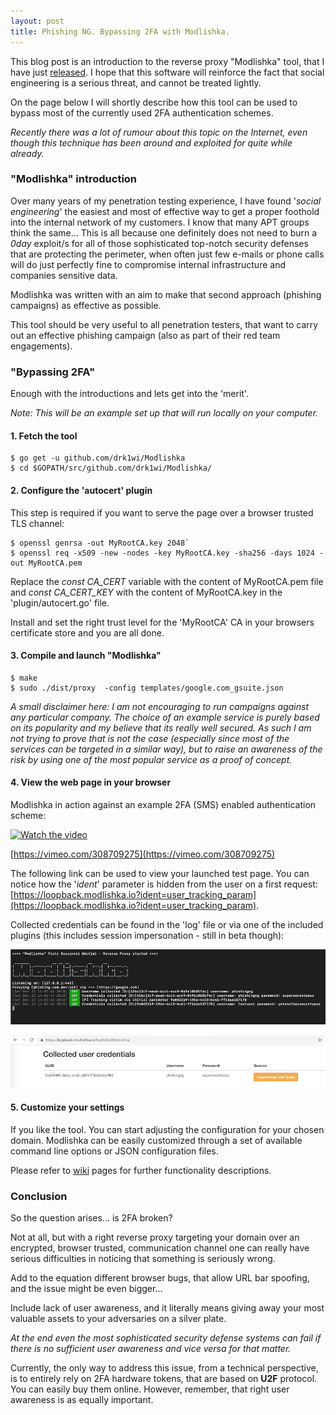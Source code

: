 ```yaml
---
layout: post
title: Phishing NG. Bypassing 2FA with Modlishka.
---
```


This blog post is an introduction to the reverse proxy "Modlishka" tool, that I have just [released](https://github.com/drk1wi/Modlishka). 
I hope that this software will reinforce the fact that social engineering is a serious threat, and cannot be treated lightly.


On the page below I will shortly describe how this tool can be used to bypass most of the currently used 2FA authentication schemes.

_Recently there was a lot of rumour about this topic on the Internet, even though this technique has been around and exploited for quite while already._

### "Modlishka" introduction

Over many years of my penetration testing experience, I have found '_social engineering_'  the easiest and most of effective way to get a proper foothold into the internal network of my customers. I know that many APT groups think the same...
This is all because one definitely does not need to burn a _0day_ exploit/s for all of those sophisticated top-notch security defenses that are protecting the perimeter, when often just few e-mails or phone calls will do just perfectly fine to compromise internal infrastructure and companies sensitive data.  


Modlishka was written with an aim to make that second approach (phishing campaigns) as effective as possible.

This tool should be very useful to all penetration testers, that want to carry out an effective phishing campaign (also as part of their red team engagements).  


### "Bypassing 2FA"

Enough with the introductions and lets get into the 'merit'.

_Note: This will be an example set up that will run locally on your computer._ 

#### 1. Fetch the tool 

```console
$ go get -u github.com/drk1wi/Modlishka
$ cd $GOPATH/src/github.com/drk1wi/Modlishka/
```

    
#### 2. Configure the 'autocert' plugin 
 
 This step is required if you want to serve the page over a browser trusted TLS channel:
 
```console
$ openssl genrsa -out MyRootCA.key 2048`
$ openssl req -x509 -new -nodes -key MyRootCA.key -sha256 -days 1024 -out MyRootCA.pem
```

Replace the _const CA_CERT_ variable with the content of MyRootCA.pem file and _const CA_CERT_KEY_  with the content of MyRootCA.key in the 'plugin/autocert.go' file.

Install and set the right trust level for the 'MyRootCA' CA in your browsers certificate store and you are all done.

#### 3. Compile and launch "Modlishka" 
    
```console
$ make
$ sudo ./dist/proxy  -config templates/google.com_gsuite.json
```

_A small disclaimer here: I am not encouraging to run campaigns against any particular company. The choice of an example service is purely based on its popularity and my believe that its really well secured. As such I am not trying to prove that is not the case (especially since most of the services can be targeted in a similar way), but to raise an awareness of the risk by using one of the most popular service as a proof of concept._

#### 4. View the web page in your browser

 Modlishka in action against an example 2FA (SMS) enabled authentication scheme:

[![Watch the video](https://i.vimeocdn.com/video/749353683.jpg)](https://vimeo.com/308709275)

[https://vimeo.com/308709275](https://vimeo.com/308709275)

The following link can be used to view your launched test page. You can notice how the '_ident_' parameter is hidden from the user on a first request: [https://loopback.modlishka.io?ident=user_tracking_param](https://loopback.modlishka.io?ident=user_tracking_param).

Collected credentials can be found in the 'log' file or via one of the included plugins (this includes session impersonation - still in beta though):

![alt text](https://raw.githubusercontent.com/drk1wi/assets/master/7d0426a133a85a46a76a424574bf5a2acf99815e.png)

![alt text](https://raw.githubusercontent.com/drk1wi/assets/master/779e2185531eadb81996045fe56952860efd7c08.png)


####  5. Customize your settings

If you like the tool. You can start adjusting the configuration for your chosen domain.
Modlishka can be easily customized through a set of available command line options or JSON configuration files.

Please refer to [wiki](https://github.com/drk1wi/Modlishka/wiki)  pages for further functionality descriptions. 

### Conclusion

So the question arises... is 2FA broken? 

Not at all, but with a right reverse proxy targeting your domain over an encrypted, browser trusted, communication channel one can really have serious difficulties in noticing that something is seriously wrong.

Add to the equation different browser bugs, that allow URL bar spoofing, and the issue might be even bigger...

Include lack of user awareness, and it literally means giving away your most valuable assets to your adversaries on a silver plate. 

_At the end even the most sophisticated security defense systems can fail if there is no sufficient user awareness and vice versa for that matter._


Currently, the only way to address this issue, from a technical perspective, is to entirely rely on 2FA hardware tokens, that are based on **U2F** protocol. You can easily buy them online. 
However, remember, that right user awareness is as equally important.
